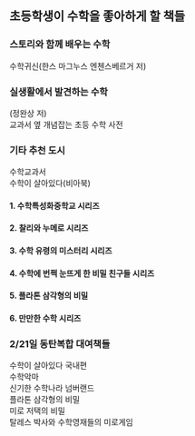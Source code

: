 ## 초등학생이 수학을 좋아하게 할 책들  
### 스토리와 함께 배우는 수학  
수학귀신(한스 마그누스 엔첸스베르거 저)  
### 실생활에서 발견하는 수학  
(정완상 저)  
교과서 옆 개념잡는 초등 수학 사전  
### 기타 추천 도시  
수학교과서  
수학이 살아있다(비아북)    
#### 1. 수학특성화중학교 시리즈  
#### 2. 찰리와 누메로 시리즈  
#### 3. 수학 유령의 미스터리 시리즈  
#### 4. 수학에 번쩍 눈뜨게 한 비밀 친구들 시리즈  
#### 5. 플라톤 삼각형의 비밀  
#### 6. 만만한 수학 시리즈  
  
### 2/21일 동탄복합 대여책들  
수학이 살아있다 국내편  
수학악마  
신기한 수학나라 넘버랜드  
플라톤 삼각형의 비밀  
미로 저택의 비밀  
탈레스 박사와 수학영재들의 미로게임  
